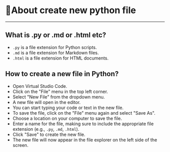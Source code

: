 # 🔹About create new python file

---

## What is .py or .md or .html etc?
- `.py` is a file extension for Python scripts.
- `.md` is a file extension for Markdown files.
- `.html` is a file extension for HTML documents.
## How to create a new file in Python?
- Open Virtual Studio Code.
- Click on the "File" menu in the top left corner.
- Select "New File" from the dropdown menu.
- A new file will open in the editor.
- You can start typing your code or text in the new file.
- To save the file, click on the "File" menu again and select "Save As".
- Choose a location on your computer to save the file.
- Enter a name for the file, making sure to include the appropriate file extension (e.g., `.py`, `.md`, `.html`).
- Click "Save" to create the new file.
- The new file will now appear in the file explorer on the left side of the screen.
